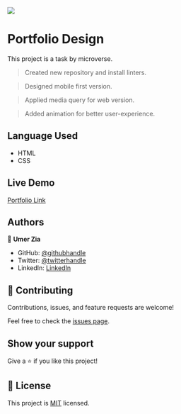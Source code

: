 ![](https://img.shields.io/badge/Microverse-blueviolet)

# Portfolio Design

This project is a task by microverse.

> Created new repository and install linters.

> Designed mobile first version.

> Applied media query for web version.

> Added animation for better user-experience.

## Language Used

- HTML
- CSS

## Live Demo
[Portfolio Link](https://umerzia.github.io/Portfolio-Microverse/)

## Authors

👤 **Umer Zia**

- GitHub: [@githubhandle](https://github.com/UmerZia)
- Twitter: [@twitterhandle](https://twitter.com/InfinusDesign)
- LinkedIn: [LinkedIn](https://linkedin.com/in/umer-zia-30906a183/)

## 🤝 Contributing

Contributions, issues, and feature requests are welcome!

Feel free to check the [issues page](../../issues/).

## Show your support

Give a ⭐️ if you like this project!

## 📝 License

This project is [MIT](./MIT.md) licensed.
